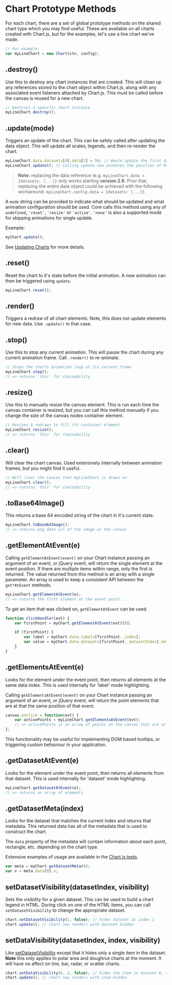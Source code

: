 # Chart Prototype Methods

For each chart, there are a set of global prototype methods on the shared chart type which you may find useful. These are available on all charts created with Chart.js, but for the examples, let's use a line chart we've made.

```javascript
// For example:
var myLineChart = new Chart(ctx, config);
```

## .destroy()

Use this to destroy any chart instances that are created. This will clean up any references stored to the chart object within Chart.js, along with any associated event listeners attached by Chart.js.
This must be called before the canvas is reused for a new chart.

```javascript
// Destroys a specific chart instance
myLineChart.destroy();
```

## .update(mode)

Triggers an update of the chart. This can be safely called after updating the data object. This will update all scales, legends, and then re-render the chart.

```javascript
myLineChart.data.datasets[0].data[2] = 50; // Would update the first dataset's value of 'March' to be 50
myLineChart.update(); // Calling update now animates the position of March from 90 to 50.
```

> **Note:** replacing the data reference (e.g. `myLineChart.data = {datasets: [...]}` only works starting **version 2.6**. Prior that, replacing the entire data object could be achieved with the following workaround: `myLineChart.config.data = {datasets: [...]}`.

A `mode` string can be provided to indicate what should be updated and what animation configuration should be used. Core calls this method using any of `undefined`, `'reset'`, `'resize'` or `'active'`. `'none'` is also a supported mode for skipping animations for single update.

Example:

```javascript
myChart.update();
```

See [Updating Charts](updates.md) for more details.

## .reset()

Reset the chart to it's state before the initial animation. A new animation can then be triggered using `update`.

```javascript
myLineChart.reset();
```

## .render()

Triggers a redraw of all chart elements. Note, this does not update elements for new data. Use `.update()` in that case.

## .stop()

Use this to stop any current animation. This will pause the chart during any current animation frame. Call `.render()` to re-animate.

```javascript
// Stops the charts animation loop at its current frame
myLineChart.stop();
// => returns 'this' for chainability
```

## .resize()

Use this to manually resize the canvas element. This is run each time the canvas container is resized, but you can call this method manually if you change the size of the canvas nodes container element.

```javascript
// Resizes & redraws to fill its container element
myLineChart.resize();
// => returns 'this' for chainability
```

## .clear()

Will clear the chart canvas. Used extensively internally between animation frames, but you might find it useful.

```javascript
// Will clear the canvas that myLineChart is drawn on
myLineChart.clear();
// => returns 'this' for chainability
```

## .toBase64Image()

This returns a base 64 encoded string of the chart in it's current state.

```javascript
myLineChart.toBase64Image();
// => returns png data url of the image on the canvas
```

## .getElementAtEvent(e)

Calling `getElementAtEvent(event)` on your Chart instance passing an argument of an event, or jQuery event, will return the single element at the event position. If there are multiple items within range, only the first is returned. The value returned from this method is an array with a single parameter. An array is used to keep a consistent API between the `get*AtEvent` methods.

```javascript
myLineChart.getElementAtEvent(e);
// => returns the first element at the event point.
```

To get an item that was clicked on, `getElementAtEvent` can be used.

```javascript
function clickHandler(evt) {
    var firstPoint = myChart.getElementAtEvent(evt)[0];

    if (firstPoint) {
        var label = myChart.data.labels[firstPoint._index];
        var value = myChart.data.datasets[firstPoint._datasetIndex].data[firstPoint._index];
    }
}
```

## .getElementsAtEvent(e)

Looks for the element under the event point, then returns all elements at the same data index. This is used internally for 'label' mode highlighting.

Calling `getElementsAtEvent(event)` on your Chart instance passing an argument of an event, or jQuery event, will return the point elements that are at that the same position of that event.

```javascript
canvas.onclick = function(evt) {
    var activePoints = myLineChart.getElementsAtEvent(evt);
    // => activePoints is an array of points on the canvas that are at the same position as the click event.
};
```

This functionality may be useful for implementing DOM based tooltips, or triggering custom behaviour in your application.

## .getDatasetAtEvent(e)

Looks for the element under the event point, then returns all elements from that dataset. This is used internally for 'dataset' mode highlighting.

```javascript
myLineChart.getDatasetAtEvent(e);
// => returns an array of elements
```

## .getDatasetMeta(index)

Looks for the dataset that matches the current index and returns that metadata. This returned data has all of the metadata that is used to construct the chart.

The `data` property of the metadata will contain information about each point, rectangle, etc. depending on the chart type.

Extensive examples of usage are available in the [Chart.js tests](https://github.com/chartjs/Chart.js/tree/master/test).

```javascript
var meta = myChart.getDatasetMeta(0);
var x = meta.data[0].x;
```

## setDatasetVisibility(datasetIndex, visibility)

Sets the visibility for a given dataset. This can be used to build a chart legend in HTML. During click on one of the HTML items, you can call `setDatasetVisibility` to change the appropriate dataset.

```javascript
chart.setDatasetVisibility(1, false); // hides dataset at index 1
chart.update(); // chart now renders with dataset hidden
```

## setDataVisibility(datasetIndex, index, visibility)

Like [setDatasetVisibility](#setdatasetvisibility) except that it hides only a single item in the dataset. **Note** this only applies to polar area and doughnut charts at the moment. It will have no affect on line, bar, radar, or scatter charts.

```javascript
chart.setDataVisibility(0, 2, false); // hides the item in dataset 0, at index 2
chart.update(); // chart now renders with item hidden
```